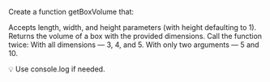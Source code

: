 Create a function getBoxVolume that:

Accepts length, width, and height parameters (with height defaulting to 1).
Returns the volume of a box with the provided dimensions.
Call the function twice:
With all dimensions — 3, 4, and 5.
With only two arguments — 5 and 10.

💡 Use console.log if needed.
